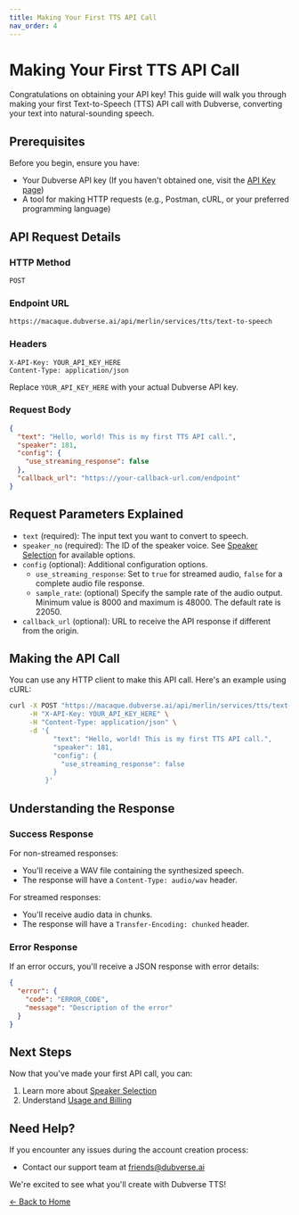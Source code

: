 ```yaml
---
title: Making Your First TTS API Call
nav_order: 4
---
```


# Making Your First TTS API Call

Congratulations on obtaining your API key! This guide will walk you through making your first Text-to-Speech (TTS) API call with Dubverse, converting your text into natural-sounding speech.

## Prerequisites

Before you begin, ensure you have:

- Your Dubverse API key (If you haven't obtained one, visit the [API Key page](api-key.md))
- A tool for making HTTP requests (e.g., Postman, cURL, or your preferred programming language)

## API Request Details

### HTTP Method

```
POST
```

### Endpoint URL

```
https://macaque.dubverse.ai/api/merlin/services/tts/text-to-speech
```

### Headers

```
X-API-Key: YOUR_API_KEY_HERE
Content-Type: application/json
```

Replace `YOUR_API_KEY_HERE` with your actual Dubverse API key.

### Request Body

```json
{
  "text": "Hello, world! This is my first TTS API call.",
  "speaker": 181,
  "config": {
    "use_streaming_response": false
  },
  "callback_url": "https://your-callback-url.com/endpoint"
}
```

## Request Parameters Explained

- `text` (required): The input text you want to convert to speech.
- `speaker_no` (required): The ID of the speaker voice. See [Speaker Selection](speaker-selection.md) for available options.
- `config` (optional): Additional configuration options.
  - `use_streaming_response`: Set to `true` for streamed audio, `false` for a complete audio file response.
  - `sample_rate`: (optional) Specify the sample rate of the audio output. Minimum value is 8000 and maximum is 48000. The default rate is 22050.
- `callback_url` (optional): URL to receive the API response if different from the origin.

## Making the API Call

You can use any HTTP client to make this API call. Here's an example using cURL:

```bash
curl -X POST "https://macaque.dubverse.ai/api/merlin/services/tts/text-to-speech" \
     -H "X-API-Key: YOUR_API_KEY_HERE" \
     -H "Content-Type: application/json" \
     -d '{
           "text": "Hello, world! This is my first TTS API call.",
           "speaker": 181,
           "config": {
             "use_streaming_response": false
           }
         }'
```

## Understanding the Response

### Success Response

For non-streamed responses:

- You'll receive a WAV file containing the synthesized speech.
- The response will have a `Content-Type: audio/wav` header.

For streamed responses:

- You'll receive audio data in chunks.
- The response will have a `Transfer-Encoding: chunked` header.

### Error Response

If an error occurs, you'll receive a JSON response with error details:

```json
{
  "error": {
    "code": "ERROR_CODE",
    "message": "Description of the error"
  }
}
```

## Next Steps

Now that you've made your first API call, you can:

1. Learn more about [Speaker Selection](speaker-selection.md)
2. Understand [Usage and Billing](usage-billing.md)

## Need Help?

If you encounter any issues during the account creation process:

- Contact our support team at friends@dubverse.ai

We're excited to see what you'll create with Dubverse TTS!

[← Back to Home](../index.md)
